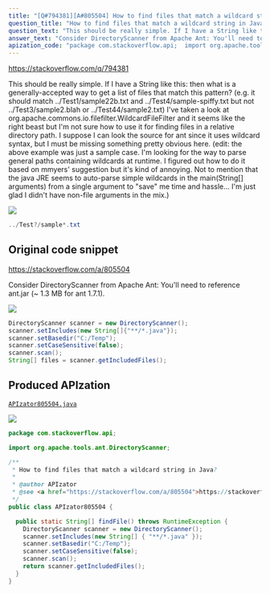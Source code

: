 ```yaml
---
title: "[Q#794381][A#805504] How to find files that match a wildcard string in Java?"
question_title: "How to find files that match a wildcard string in Java?"
question_text: "This should be really simple. If I have a String like this: then what is a generally-accepted way to get a list of files that match this pattern? (e.g. it should match ../Test1/sample22b.txt and ../Test4/sample-spiffy.txt but not ../Test3/sample2.blah or ../Test44/sample2.txt) I've taken a look at org.apache.commons.io.filefilter.WildcardFileFilter and it seems like the right beast but I'm not sure how to use it for finding files in a relative directory path. I suppose I can look the source for ant since it uses wildcard syntax, but I must be missing something pretty obvious here. (edit: the above example was just a sample case. I'm looking for the way to parse general paths containing wildcards at runtime. I figured out how to do it based on mmyers' suggestion but it's kind of annoying. Not to mention that the java JRE seems to auto-parse simple wildcards in the main(String[] arguments) from a single argument to \"save\" me time and hassle... I'm just glad I didn't have non-file arguments in the mix.)"
answer_text: "Consider DirectoryScanner from Apache Ant: You'll need to reference ant.jar (~ 1.3 MB for ant 1.7.1)."
apization_code: "package com.stackoverflow.api;  import org.apache.tools.ant.DirectoryScanner;  /**  * How to find files that match a wildcard string in Java?  *  * @author APIzator  * @see <a href=\"https://stackoverflow.com/a/805504\">https://stackoverflow.com/a/805504</a>  */ public class APIzator805504 {    public static String[] findFile() throws RuntimeException {     DirectoryScanner scanner = new DirectoryScanner();     scanner.setIncludes(new String[] { \"**/*.java\" });     scanner.setBasedir(\"C:/Temp\");     scanner.setCaseSensitive(false);     scanner.scan();     return scanner.getIncludedFiles();   } }"
---
```


https://stackoverflow.com/q/794381

This should be really simple. If I have a String like this:
then what is a generally-accepted way to get a list of files that match this pattern? (e.g. it should match ../Test1/sample22b.txt and ../Test4/sample-spiffy.txt but not ../Test3/sample2.blah or ../Test44/sample2.txt)
I&#x27;ve taken a look at org.apache.commons.io.filefilter.WildcardFileFilter and it seems like the right beast but I&#x27;m not sure how to use it for finding files in a relative directory path.
I suppose I can look the source for ant since it uses wildcard syntax, but I must be missing something pretty obvious here.
(edit: the above example was just a sample case. I&#x27;m looking for the way to parse general paths containing wildcards at runtime. I figured out how to do it based on mmyers&#x27; suggestion but it&#x27;s kind of annoying. Not to mention that the java JRE seems to auto-parse simple wildcards in the main(String[] arguments) from a single argument to &quot;save&quot; me time and hassle... I&#x27;m just glad I didn&#x27;t have non-file arguments in the mix.)


<div class="code-logo"><img src="/stackoverflow.png" /></div>

```java
../Test?/sample*.txt
```


## Original code snippet

https://stackoverflow.com/a/805504

Consider DirectoryScanner from Apache Ant:
You&#x27;ll need to reference ant.jar (~ 1.3 MB for ant 1.7.1).

<div class="code-logo"><img src="/stackoverflow.png" /></div>

```java
DirectoryScanner scanner = new DirectoryScanner();
scanner.setIncludes(new String[]{"**/*.java"});
scanner.setBasedir("C:/Temp");
scanner.setCaseSensitive(false);
scanner.scan();
String[] files = scanner.getIncludedFiles();
```

## Produced APIzation

[`APIzator805504.java`](https://github.com/pasqualesalza/apization-temp-data/raw/master/search/APIzator805504.java)

<div class="code-logo"><img src="/apizator.png" /></div>

```java
package com.stackoverflow.api;

import org.apache.tools.ant.DirectoryScanner;

/**
 * How to find files that match a wildcard string in Java?
 *
 * @author APIzator
 * @see <a href="https://stackoverflow.com/a/805504">https://stackoverflow.com/a/805504</a>
 */
public class APIzator805504 {

  public static String[] findFile() throws RuntimeException {
    DirectoryScanner scanner = new DirectoryScanner();
    scanner.setIncludes(new String[] { "**/*.java" });
    scanner.setBasedir("C:/Temp");
    scanner.setCaseSensitive(false);
    scanner.scan();
    return scanner.getIncludedFiles();
  }
}

```
